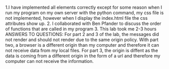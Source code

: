 1.I have implemented all elements correctly except for some reason when I run my program on my own server with the python command, my css file is not implemented, however when I display the index.html file the css attributes show up.
2. I collaborated with Ben Pfander to discuss the order of functions that are called in my program
3. This lab took me 2-3 hours
ANSWERS TO QUESTIONS:
For part 2 and 3 of the lab, the messages did not render and should not render due to the same origin policy. With part two, a browser is a different origin than my computer 
and therefore it can not receive data from my local files. For part 3, the origin is diffent as the data is coming from a different origin in the form
of a url and therefore my computer can not receive the information.
